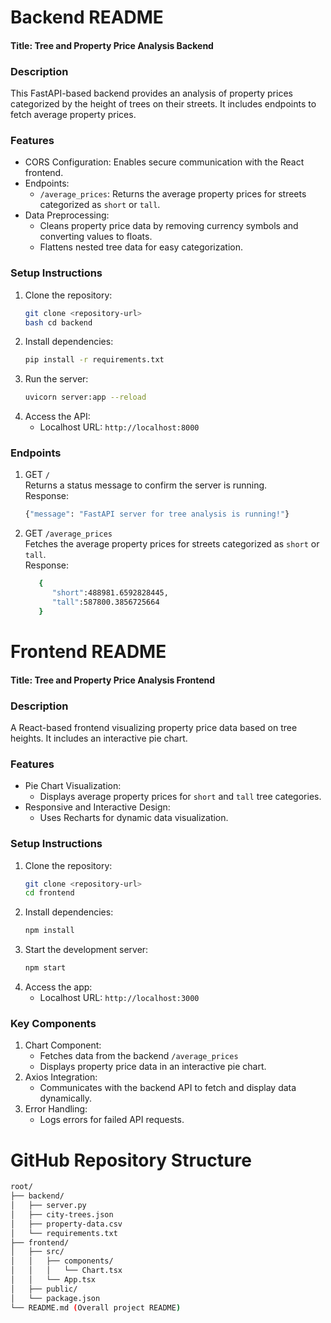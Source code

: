 # Backend README
#### Title: Tree and Property Price Analysis Backend

### Description

This FastAPI-based backend provides an analysis of property prices categorized by the height of trees on their streets. It includes endpoints to fetch average property prices.

### Features
* CORS Configuration: Enables secure communication with the React frontend.
* Endpoints:
    * `/average_prices`: Returns the average property prices for streets categorized as `short` or `tall`.
* Data Preprocessing:
    * Cleans property price data by removing currency symbols and converting values to floats.
    * Flattens nested tree data for easy categorization.

### Setup Instructions
1. Clone the repository:
   ```bash
   git clone <repository-url>
   bash cd backend
   ```
2. Install dependencies:
   ```bash
   pip install -r requirements.txt
   ```
3. Run the server:
   ```bash
   uvicorn server:app --reload
   ```
4. Access the API:
   * Localhost URL: `http://localhost:8000`

### Endpoints
1. GET `/`
   <br/> Returns a status message to confirm the server is running.
   <br/> Response:
   ```bash
   {"message": "FastAPI server for tree analysis is running!"}
   ```

2. GET `/average_prices`
   <br/> Fetches the average property prices for streets categorized as `short` or `tall`.
   <br/> Response:
   ```bash
      {
         "short":488981.6592828445,
         "tall":587800.3856725664
      }
   ```
   
# Frontend README
#### Title: Tree and Property Price Analysis Frontend

### Description

A React-based frontend visualizing property price data based on tree heights. It includes an interactive pie chart.

### Features
* Pie Chart Visualization:
   * Displays average property prices for `short` and `tall` tree categories.
* Responsive and Interactive Design:
   * Uses Recharts for dynamic data visualization.
 
### Setup Instructions
1. Clone the repository:
   ```bash
   git clone <repository-url>
   cd frontend
   ```
2. Install dependencies:
   ```bash
   npm install
   ```
3. Start the development server:
   ```bash
   npm start
   ```
4. Access the app:
   * Localhost URL: `http://localhost:3000`
  
### Key Components
1. Chart Component:
   * Fetches data from the backend `/average_prices`
   * Displays property price data in an interactive pie chart.
2. Axios Integration:
   * Communicates with the backend API to fetch and display data dynamically.
3. Error Handling:
   * Logs errors for failed API requests.

# GitHub Repository Structure
```bash
root/
├── backend/
│   ├── server.py
│   ├── city-trees.json
│   ├── property-data.csv
│   └── requirements.txt
├── frontend/
│   ├── src/
│   │   ├── components/
│   │   │   └── Chart.tsx
│   │   └── App.tsx
│   ├── public/
│   └── package.json
└── README.md (Overall project README)
```

